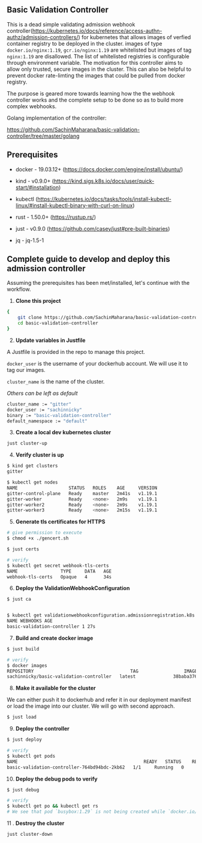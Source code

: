 ## Basic Validation Controller

This is a dead simple validating admission webhook controller(https://kubernetes.io/docs/reference/access-authn-authz/admission-controllers/) for kubernetes that allows images of verfied container registry to be deployed in the cluster.
images of type `docker.io/nginx:1.19`, `gcr.io/nginx:1.19` are whitelisted but images of tag `nginx:1.19` are disallowed. The list of whitelisted registries is configurable through environment variable. The motivation for this controller aims to allow only trusted, secure images in the cluster. This can also be helpful to prevent docker rate-limting the images that could be pulled from docker registry.

The purpose is geared more towards learning how the the webhook controller works and the complete setup to be done so as to build more complex webhooks.

Golang implementation of the controller:

https://github.com/SachinMaharana/basic-validation-controller/tree/master/golang

## Prerequisites

- docker - 19.03.12+ (https://docs.docker.com/engine/install/ubuntu/)

* kind - v0.9.0+ (https://kind.sigs.k8s.io/docs/user/quick-start/#installation)

* kubectl (https://kubernetes.io/docs/tasks/tools/install-kubectl-linux/#install-kubectl-binary-with-curl-on-linux)

* rust - 1.50.0+ (https://rustup.rs/)

- just - v0.9.0 (https://github.com/casey/just#pre-built-binaries)

* jq - jq-1.5-1

## Complete guide to develop and deploy this admission controller

Assuming the prerequisites has been met/installed, let's continue with the workflow.

1. **Clone this project**

```bash
{
    git clone https://github.com/SachinMaharana/basic-validation-controller
    cd basic-validation-controller
}
```

2. **Update variables in Justfile**

A Justfile is provided in the repo to manage this project.

`docker_user` is the username of your dockerhub account. We will use it to tag our images.

`cluster_name` is the name of the cluster.

_Others can be left as default_

```bash
cluster_name := "gitter"
docker_user := "sachinnicky"
binary := "basic-validation-controller"
default_namespace := "default"
```

3. **Create a local dev kubernetes cluster**

```bash
just cluster-up
```

4. **Verify cluster is up**

```bash
$ kind get clusters
gitter

$ kubectl get nodes
NAME                   STATUS   ROLES    AGE     VERSION
gitter-control-plane   Ready    master   2m41s   v1.19.1
gitter-worker          Ready    <none>   2m9s    v1.19.1
gitter-worker2         Ready    <none>   2m9s    v1.19.1
gitter-worker3         Ready    <none>   2m15s   v1.19.1
```

5. **Generate tls certificates for HTTPS**

```bash
# give permission to execute
$ chmod +x ./gencert.sh

$ just certs

# verify
$ kubectl get secret webhook-tls-certs
NAME                TYPE     DATA   AGE
webhook-tls-certs   Opaque   4      34s
```

6. **Deploy the ValidationWebhookConfiguration**

```bash
$ just ca


$ kubectl get validationwebhookconfiguration.admissionregistration.k8s.io
NAME WEBHOOKS AGE
basic-validation-controller 1 27s

```

7. **Build and create docker image**

```bash
$ just build

# verify
$ docker images
REPOSITORY                                    TAG                 IMAGE ID            CREATED             SIZE
sachinnicky/basic-validation-controller   latest              38baba376694        1 hours ago         98.8MB
```

8. **Make it available for the cluster**

We can either push it to dockerhub and refer it in our deployment manifest or load the image into our cluster. We will go with second approach.

```bash
$ just load
```

9. **Deploy the controller**

```bash
$ just deploy

# verify
$ kubectl get pods
NAME                                               READY   STATUS    RESTARTS   AGE
basic-validation-controller-764bd94bdc-2kb62   1/1     Running   0          82s
```

10. **Deploy the debug pods to verify**

```bash
$ just debug

# verify
$ kubectl get po && kubectl get rs
# We see that pod `busybox:1.29` is not being created while `docker.io/nginx:1.29` could.
```

11 . **Destroy the cluster**

```bash
just cluster-down
```
